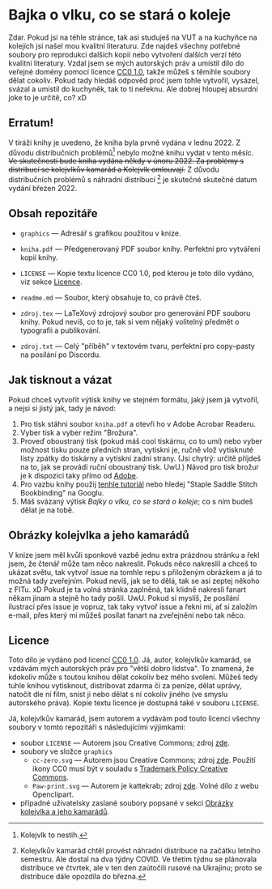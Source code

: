 # Bajka o vlku, co se stará o koleje

Zdar. Pokud jsi na téhle stránce, tak asi studuješ na VUT a na kuchyňce na kolejích jsi našel mou kvalitní literaturu. Zde najdeš všechny potřebné soubory pro reprodukci dalších kopií nebo vytvoření dalších verzí této kvalitní literatury. Vzdal jsem se mých autorských práv a umístil dílo do veřejné domény pomocí licence [CC0 1.0](https://creativecommons.org/publicdomain/zero/1.0/deed.cs), takže můžeš s těmihle soubory dělat cokoliv. Pokud tady hledáš odpověd proč jsem tohle vytvořil, vysázel, svázal a umístil do kuchyněk, tak to ti neřeknu. Ale dobrej hloupej absurdní joke to je určitě, co? xD

## Erratum!

V tiráži knihy je uvedeno, že kniha byla prvně vydána v lednu 2022. Z důvodu distribučních problémů[^1] nebylo možné knihu vydat v tento měsíc. ~~Ve skutečnosti bude kniha vydána někdy v únoru 2022. Za problémy s distribucí se kolejvlkův kamarád a Kolejvlk omlouvají.~~ Z důvodu distribučních problémů s náhradní distribucí [^2] je skutečné skutečné datum vydání březen 2022.

## Obsah repozitáře

- `graphics` — Adresář s grafikou použitou v knize.

- `kniha.pdf` — Předgenerovaný PDF soubor knihy. Perfektní pro vytváření kopií knihy.

- `LICENSE` — Kopie textu licence CC0 1.0, pod kterou je toto dílo vydáno, viz sekce [Licence](#Licence).

- `readme.md` — Soubor, který obsahuje to, co právě čteš.

- `zdroj.tex` — LaTeXový zdrojový soubor pro generování PDF souboru knihy. Pokud nevíš, co to je, tak si vem nějaký volitelný předmět o typografii a publikování.

- `zdroj.txt` — Celý "příběh" v textovém tvaru, perfektní pro copy–pasty na posílání po Discordu.

## Jak tisknout a vázat

Pokud chceš vytvořit výtisk knihy ve stejném formátu, jaký jsem já vytvořil, a nejsi si jistý jak, tady je návod:

1. Pro tisk stáhni soubor `kniha.pdf` a otevři ho v Adobe Acrobar Readeru.
2. Vyber tisk a vyber režim "Brožura".
3. Proveď oboustraný tisk (pokud máš cool tiskárnu, co to umí) nebo vyber možnost tisku pouze předních stran, vytiskni je, ručně vlož vytisknuté listy zpátky do tiskárny a vytiskni zadní strany. (Jsi chytrý: určitě příjdeš na to, jak se provádí ruční oboustraný tisk. UwU.)
Návod pro tisk brožur je k dispozici taky přímo od [Adobe](https://helpx.adobe.com/acrobat/kb/print-booklets-acrobat-reader.html).
4. Pro vazbu knihy použij [tenhle tutoriál](https://www.youtube.com/watch?v=BysUiyjB0jY) nebo hledej "Staple Saddle Stitch Bookbinding" na Googlu.
5. Máš svázaný výtisk *Bajky o vlku, co se stará o koleje*; co s ním budeš dělat je na tobě.

## Obrázky kolejvlka a jeho kamarádů

V knize jsem měl kvůli sponkové vazbě jednu extra prázdnou stránku a řekl jsem, že čtenář může tam něco nakreslit. Pokuds něco nakreslil a chceš to ukázat světu, tak vytvoř issue na tomhle repu s přiloženým obrázkem a já to možná tady zveřejním. Pokud nevíš, jak se to dělá, tak se asi zeptej někoho z FITu. xD Pokud je ta volná stránka zaplněná, tak klidně nakresli fanart někam jinam a stejně ho tady pošli. UwU.
Pokud si myslíš, že posílání ilustrací přes issue je vopruz, tak taky vytvoř issue a řekni mi, ať si založím e-mail, přes který mi můžeš posílat fanart na zveřejnění nebo tak něco.

## Licence

Toto dílo je vydáno pod licencí [CC0 1.0](https://creativecommons.org/publicdomain/zero/1.0/deed.cs). Já, autor, kolejvlkův kamarád, se vzdávám mých autorských práv pro "větší dobro lidstva". To znamená, že kdokoliv může s toutou knihou dělat cokoliv bez mého svolení. Můžeš tedy tuhle knihou vytisknout, distribovat zdarma či za peníze, dělat uprávy, natočit dle ní film, sníst ji nebo dělat s ní cokoliv jiného (ve smyslu autorského práva). Kopie textu licence je dostupná také v souboru `LICENSE`.

Já, kolejvlkův kamarád, jsem autorem a vydávám pod touto licencí všechny soubory v tomto repozitáři s následujícími výjimkami:

- soubor `LICENSE` — Autorem jsou Creative Commons; zdroj [zde](https://creativecommons.org/publicdomain/zero/1.0/legalcode).
- soubory ve složce `graphics`
    - `cc-zero.svg` — Autorem jsou Creative Commons; zdroj [zde](https://creativecommons.org/about/downloads/). Použití ikony CC0 musí být v souladu s [Trademark Policy Creative Commons](https://creativecommons.org/policies#trademark).
    - `Paw-print.svg` — Autorem je kattekrab; zdroj [zde](https://openclipart.org/detail/142447/paw-print-by-kattekrab). Volné dílo z webu Openclipart. 
- případné uživatelsky zaslané soubory popsané v sekci [Obrázky kolejvlka a jeho kamarádů](#Obrázky-kolejvlka-a-jeho-kamarádů).

[^1]: Kolejvlk to nestih.

[^2]: Kolejvlkův kamarád chtěl provést náhradní distribuce na začátku letního semestru. Ale dostal na dva týdny COVID. Ve třetím týdnu se plánovala distribuce ve čtvrtek, ale v ten den zaútočili rusové na Ukrajinu; proto se distribuce dále opozdila do března.
